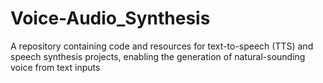 # Voice-Audio_Synthesis
A repository containing code and resources for text-to-speech (TTS) and speech synthesis projects, enabling the generation of natural-sounding voice from text inputs
